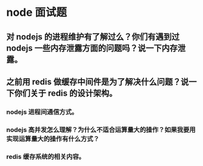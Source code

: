 # node 面试题

## 对 nodejs 的进程维护有了解过么？你们有遇到过 nodejs 一些内存泄露方面的问题吗？说一下内存泄露。

## 之前用 redis 做缓存中间件是为了解决什么问题？说一下你们关于 redis 的设计架构。

### nodejs 进程间通信方式。

### nodejs 高并发怎么理解？为什么不适合运算量大的操作？如果我要用实现运算量大的操作有什么方式？

### redis 缓存系统的相关内容。
